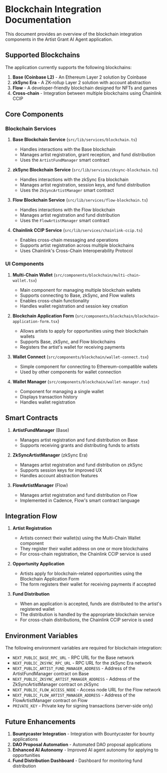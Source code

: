 # Blockchain Integration Documentation

This document provides an overview of the blockchain integration components in the Artist Grant AI Agent application.

## Supported Blockchains

The application currently supports the following blockchains:

1. **Base (Coinbase L2)** - An Ethereum Layer 2 solution by Coinbase
2. **zkSync Era** - A ZK-rollup Layer 2 solution with account abstraction
3. **Flow** - A developer-friendly blockchain designed for NFTs and games
4. **Cross-chain** - Integration between multiple blockchains using Chainlink CCIP

## Core Components

### Blockchain Services

1. **Base Blockchain Service** (`src/lib/services/blockchain.ts`)
   - Handles interactions with the Base blockchain
   - Manages artist registration, grant reception, and fund distribution
   - Uses the `ArtistFundManager` smart contract

2. **zkSync Blockchain Service** (`src/lib/services/zksync-blockchain.ts`)
   - Handles interactions with the zkSync Era blockchain
   - Manages artist registration, session keys, and fund distribution
   - Uses the `ZkSyncArtistManager` smart contract

3. **Flow Blockchain Service** (`src/lib/services/flow-blockchain.ts`)
   - Handles interactions with the Flow blockchain
   - Manages artist registration and fund distribution
   - Uses the `FlowArtistManager` smart contract

4. **Chainlink CCIP Service** (`src/lib/services/chainlink-ccip.ts`)
   - Enables cross-chain messaging and operations
   - Supports artist registration across multiple blockchains
   - Uses Chainlink's Cross-Chain Interoperability Protocol

### UI Components

1. **Multi-Chain Wallet** (`src/components/blockchain/multi-chain-wallet.tsx`)
   - Main component for managing multiple blockchain wallets
   - Supports connecting to Base, zkSync, and Flow wallets
   - Enables cross-chain functionality
   - Handles wallet registration and session key creation

2. **Blockchain Application Form** (`src/components/blockchain/blockchain-application-form.tsx`)
   - Allows artists to apply for opportunities using their blockchain wallets
   - Supports Base, zkSync, and Flow blockchains
   - Registers the artist's wallet for receiving payments

3. **Wallet Connect** (`src/components/blockchain/wallet-connect.tsx`)
   - Simple component for connecting to Ethereum-compatible wallets
   - Used by other components for wallet connection

4. **Wallet Manager** (`src/components/blockchain/wallet-manager.tsx`)
   - Component for managing a single wallet
   - Displays transaction history
   - Handles wallet registration

## Smart Contracts

1. **ArtistFundManager** (Base)
   - Manages artist registration and fund distribution on Base
   - Supports receiving grants and distributing funds to artists

2. **ZkSyncArtistManager** (zkSync Era)
   - Manages artist registration and fund distribution on zkSync
   - Supports session keys for improved UX
   - Handles account abstraction features

3. **FlowArtistManager** (Flow)
   - Manages artist registration and fund distribution on Flow
   - Implemented in Cadence, Flow's smart contract language

## Integration Flow

1. **Artist Registration**
   - Artists connect their wallet(s) using the Multi-Chain Wallet component
   - They register their wallet address on one or more blockchains
   - For cross-chain registration, the Chainlink CCIP service is used

2. **Opportunity Application**
   - Artists apply for blockchain-related opportunities using the Blockchain Application Form
   - The form registers their wallet for receiving payments if accepted

3. **Fund Distribution**
   - When an application is accepted, funds are distributed to the artist's registered wallet
   - The distribution is handled by the appropriate blockchain service
   - For cross-chain distributions, the Chainlink CCIP service is used

## Environment Variables

The following environment variables are required for blockchain integration:

- `NEXT_PUBLIC_BASE_RPC_URL` - RPC URL for the Base network
- `NEXT_PUBLIC_ZKSYNC_RPC_URL` - RPC URL for the zkSync Era network
- `NEXT_PUBLIC_ARTIST_FUND_MANAGER_ADDRESS` - Address of the ArtistFundManager contract on Base
- `NEXT_PUBLIC_ZKSYNC_ARTIST_MANAGER_ADDRESS` - Address of the ZkSyncArtistManager contract on zkSync
- `NEXT_PUBLIC_FLOW_ACCESS_NODE` - Access node URL for the Flow network
- `NEXT_PUBLIC_FLOW_ARTIST_MANAGER_ADDRESS` - Address of the FlowArtistManager contract on Flow
- `PRIVATE_KEY` - Private key for signing transactions (server-side only)

## Future Enhancements

1. **Bountycaster Integration** - Integration with Bountycaster for bounty applications
2. **DAO Proposal Automation** - Automated DAO proposal applications
3. **Enhanced AI Autonomy** - Improved AI agent autonomy for applying to opportunities
4. **Fund Distribution Dashboard** - Dashboard for monitoring fund distribution 